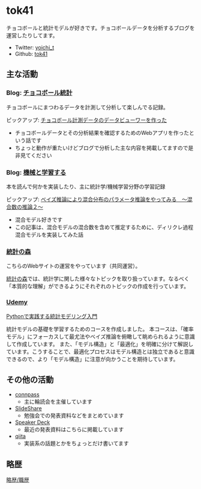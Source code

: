 # tok41

チョコボールと統計モデルが好きです。チョコボールデータを分析するブログを運営したりしてます。

- Twitter: [yoichi_t](https://twitter.com/yoichi_t)
- Github: [tok41](https://github.com/tok41)

## 主な活動

### Blog: [チョコボール統計](https://chocolate-ball.hatenablog.com/)

チョコボールにまつわるデータを計測して分析して楽しんでる記録。

ピックアップ: [チョコボール計測データのデータビューワーを作った](https://chocolate-ball.hatenablog.com/entry/2021/01/15/214339)

- チョコボールデータとその分析結果を確認するためのWebアプリを作ったという話です
- ちょっと動作が重たいけどブログで分析した主な内容を掲載してますので是非見てください

### Blog: [機械と学習する](https://learning-with-machine.hatenablog.com/)

本を読んで何かを実装したり、主に統計学/機械学習分野の学習記録

ピックアップ: [ベイズ推論により混合分布のパラメータ推論をやってみる　〜混合数の推論２〜](https://learning-with-machine.hatenablog.com/entry/2020/08/27/190000)

- 混合モデル好きです
- この記事は、混合モデルの混合数を含めて推定するために、ディリクレ過程混合モデルを実装してみた話

### [統計の森](https://www.hello-statisticians.com/)

こちらのWebサイトの運営をやっています（共同運営）。

[統計の森](https://www.hello-statisticians.com/)では、統計学に関した様々なトピックを取り扱っています。なるべく「本質的な理解」ができるようにそれぞれのトピックの作成を行っています。

### [Udemy](https://www.udemy.com/user/yoichi-tokita/)

[Pythonで実践する統計モデリング入門](https://www.udemy.com/course/python-stats-modeling/?couponCode=68C2670AFD70A40AB1C3)

統計モデルの基礎を学習するためのコースを作成しました。
本コースは、「確率モデル」にフォーカスして最尤法やベイズ推論を俯瞰して眺められるように意識して作成しています。
また、「モデル構造」と「最適化」を明確に分けて解説しています。こうすることで、最適化プロセスはモデル構造とは独立であると意識できるので、より「モデル構造」に注意が向かうことを期待しています。

## その他の活動

- [connpass](https://connpass.com/user/yoichi_t/)
  - 主に輪読会を主催しています
- [SlideShare](https://www.slideshare.net/YoichiTokita)
  - 勉強会での発表資料などをまとめています
- [Speaker Deck](https://speakerdeck.com/tok41)
  - 最近の発表資料はこちらに掲載しています
- [qiita](https://qiita.com/yoichi_t)
  - 実装系の話題とかをちょっとだけ書いてます

## 略歴

[略歴/職歴](career_history.md)
